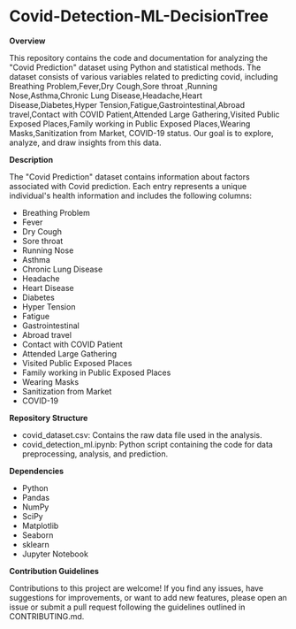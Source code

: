 # Covid-Detection-ML-DecisionTree
**Overview**

This repository contains the code and documentation for analyzing the "Covid Prediction" dataset using Python and statistical methods. The dataset consists of various variables related to predicting covid, including Breathing Problem,Fever,Dry Cough,Sore throat ,Running Nose,Asthma,Chronic Lung Disease,Headache,Heart Disease,Diabetes,Hyper Tension,Fatigue,Gastrointestinal,Abroad travel,Contact with COVID Patient,Attended Large Gathering,Visited Public Exposed Places,Family working in Public Exposed Places,Wearing Masks,Sanitization from Market, COVID-19  status. Our goal is to explore, analyze, and draw insights from this data.

**Description**

The "Covid Prediction" dataset contains information about factors associated with Covid prediction. Each entry represents a unique individual's health information and includes the following columns: 

- Breathing Problem                          
- Fever                                      
- Dry Cough                                  
- Sore throat                                
- Running Nose                               
- Asthma                                     
- Chronic Lung Disease                       
- Headache                                   
- Heart Disease                              
- Diabetes                                   
- Hyper Tension                              
- Fatigue                                    
- Gastrointestinal                           
- Abroad travel                              
- Contact with COVID Patient                 
- Attended Large Gathering                   
- Visited Public Exposed Places              
- Family working in Public Exposed Places    
- Wearing Masks                              
- Sanitization from Market                   
- COVID-19                                   

**Repository Structure**

- covid_dataset.csv: Contains the raw data file used in the analysis.
- covid_detection_ml.ipynb: Python script containing the code for data preprocessing, analysis, and prediction.
  
**Dependencies**

- Python
- Pandas
- NumPy
- SciPy
- Matplotlib
- Seaborn
- sklearn
- Jupyter Notebook

**Contribution Guidelines**

Contributions to this project are welcome! If you find any issues, have suggestions for improvements, or want to add new features, please open an issue or submit a pull request following the guidelines outlined in CONTRIBUTING.md.
